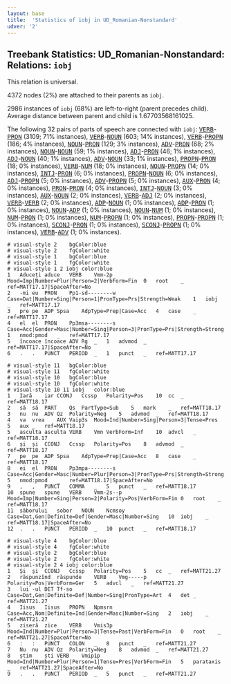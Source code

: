 ```yaml
---
layout: base
title:  'Statistics of iobj in UD_Romanian-Nonstandard'
udver: '2'
---
```


## Treebank Statistics: UD_Romanian-Nonstandard: Relations: `iobj`

This relation is universal.

4372 nodes (2%) are attached to their parents as `iobj`.

2986 instances of `iobj` (68%) are left-to-right (parent precedes child).
Average distance between parent and child is 1.67703568161025.

The following 32 pairs of parts of speech are connected with `iobj`: <tt><a href="ro_nonstandard-pos-VERB.html">VERB</a></tt>-<tt><a href="ro_nonstandard-pos-PRON.html">PRON</a></tt> (3109; 71% instances), <tt><a href="ro_nonstandard-pos-VERB.html">VERB</a></tt>-<tt><a href="ro_nonstandard-pos-NOUN.html">NOUN</a></tt> (603; 14% instances), <tt><a href="ro_nonstandard-pos-VERB.html">VERB</a></tt>-<tt><a href="ro_nonstandard-pos-PROPN.html">PROPN</a></tt> (186; 4% instances), <tt><a href="ro_nonstandard-pos-NOUN.html">NOUN</a></tt>-<tt><a href="ro_nonstandard-pos-PRON.html">PRON</a></tt> (129; 3% instances), <tt><a href="ro_nonstandard-pos-ADV.html">ADV</a></tt>-<tt><a href="ro_nonstandard-pos-PRON.html">PRON</a></tt> (68; 2% instances), <tt><a href="ro_nonstandard-pos-NOUN.html">NOUN</a></tt>-<tt><a href="ro_nonstandard-pos-NOUN.html">NOUN</a></tt> (59; 1% instances), <tt><a href="ro_nonstandard-pos-ADJ.html">ADJ</a></tt>-<tt><a href="ro_nonstandard-pos-PRON.html">PRON</a></tt> (46; 1% instances), <tt><a href="ro_nonstandard-pos-ADJ.html">ADJ</a></tt>-<tt><a href="ro_nonstandard-pos-NOUN.html">NOUN</a></tt> (40; 1% instances), <tt><a href="ro_nonstandard-pos-ADV.html">ADV</a></tt>-<tt><a href="ro_nonstandard-pos-NOUN.html">NOUN</a></tt> (33; 1% instances), <tt><a href="ro_nonstandard-pos-PROPN.html">PROPN</a></tt>-<tt><a href="ro_nonstandard-pos-PRON.html">PRON</a></tt> (18; 0% instances), <tt><a href="ro_nonstandard-pos-VERB.html">VERB</a></tt>-<tt><a href="ro_nonstandard-pos-NUM.html">NUM</a></tt> (18; 0% instances), <tt><a href="ro_nonstandard-pos-NOUN.html">NOUN</a></tt>-<tt><a href="ro_nonstandard-pos-PROPN.html">PROPN</a></tt> (14; 0% instances), <tt><a href="ro_nonstandard-pos-INTJ.html">INTJ</a></tt>-<tt><a href="ro_nonstandard-pos-PRON.html">PRON</a></tt> (6; 0% instances), <tt><a href="ro_nonstandard-pos-PROPN.html">PROPN</a></tt>-<tt><a href="ro_nonstandard-pos-NOUN.html">NOUN</a></tt> (6; 0% instances), <tt><a href="ro_nonstandard-pos-ADJ.html">ADJ</a></tt>-<tt><a href="ro_nonstandard-pos-PROPN.html">PROPN</a></tt> (5; 0% instances), <tt><a href="ro_nonstandard-pos-ADV.html">ADV</a></tt>-<tt><a href="ro_nonstandard-pos-PROPN.html">PROPN</a></tt> (5; 0% instances), <tt><a href="ro_nonstandard-pos-AUX.html">AUX</a></tt>-<tt><a href="ro_nonstandard-pos-PRON.html">PRON</a></tt> (4; 0% instances), <tt><a href="ro_nonstandard-pos-PRON.html">PRON</a></tt>-<tt><a href="ro_nonstandard-pos-PRON.html">PRON</a></tt> (4; 0% instances), <tt><a href="ro_nonstandard-pos-INTJ.html">INTJ</a></tt>-<tt><a href="ro_nonstandard-pos-NOUN.html">NOUN</a></tt> (3; 0% instances), <tt><a href="ro_nonstandard-pos-AUX.html">AUX</a></tt>-<tt><a href="ro_nonstandard-pos-NOUN.html">NOUN</a></tt> (2; 0% instances), <tt><a href="ro_nonstandard-pos-VERB.html">VERB</a></tt>-<tt><a href="ro_nonstandard-pos-ADJ.html">ADJ</a></tt> (2; 0% instances), <tt><a href="ro_nonstandard-pos-VERB.html">VERB</a></tt>-<tt><a href="ro_nonstandard-pos-VERB.html">VERB</a></tt> (2; 0% instances), <tt><a href="ro_nonstandard-pos-ADP.html">ADP</a></tt>-<tt><a href="ro_nonstandard-pos-NOUN.html">NOUN</a></tt> (1; 0% instances), <tt><a href="ro_nonstandard-pos-ADP.html">ADP</a></tt>-<tt><a href="ro_nonstandard-pos-PRON.html">PRON</a></tt> (1; 0% instances), <tt><a href="ro_nonstandard-pos-NOUN.html">NOUN</a></tt>-<tt><a href="ro_nonstandard-pos-ADP.html">ADP</a></tt> (1; 0% instances), <tt><a href="ro_nonstandard-pos-NOUN.html">NOUN</a></tt>-<tt><a href="ro_nonstandard-pos-NUM.html">NUM</a></tt> (1; 0% instances), <tt><a href="ro_nonstandard-pos-NUM.html">NUM</a></tt>-<tt><a href="ro_nonstandard-pos-PRON.html">PRON</a></tt> (1; 0% instances), <tt><a href="ro_nonstandard-pos-NUM.html">NUM</a></tt>-<tt><a href="ro_nonstandard-pos-PROPN.html">PROPN</a></tt> (1; 0% instances), <tt><a href="ro_nonstandard-pos-PROPN.html">PROPN</a></tt>-<tt><a href="ro_nonstandard-pos-PROPN.html">PROPN</a></tt> (1; 0% instances), <tt><a href="ro_nonstandard-pos-SCONJ.html">SCONJ</a></tt>-<tt><a href="ro_nonstandard-pos-PRON.html">PRON</a></tt> (1; 0% instances), <tt><a href="ro_nonstandard-pos-SCONJ.html">SCONJ</a></tt>-<tt><a href="ro_nonstandard-pos-PROPN.html">PROPN</a></tt> (1; 0% instances), <tt><a href="ro_nonstandard-pos-VERB.html">VERB</a></tt>-<tt><a href="ro_nonstandard-pos-ADV.html">ADV</a></tt> (1; 0% instances).


~~~ conllu
# visual-style 2	bgColor:blue
# visual-style 2	fgColor:white
# visual-style 1	bgColor:blue
# visual-style 1	fgColor:white
# visual-style 1 2 iobj	color:blue
1	Aduceți	aduce	VERB	Vmm-2p	Mood=Imp|Number=Plur|Person=2|VerbForm=Fin	0	root	_	ref=MATT17.17|SpaceAfter=No
2	-mi	eu	PRON	Pp1-sd--------w	Case=Dat|Number=Sing|Person=1|PronType=Prs|Strength=Weak	1	iobj	_	ref=MATT17.17
3	pre	pe	ADP	Spsa	AdpType=Prep|Case=Acc	4	case	_	ref=MATT17.17
4	el	el	PRON	Pp3msa--------s	Case=Acc|Gender=Masc|Number=Sing|Person=3|PronType=Prs|Strength=Strong	1	nmod:pmod	_	ref=MATT17.17
5	încoace	încoace	ADV	Rg	_	1	advmod	_	ref=MATT17.17|SpaceAfter=No
6	.	.	PUNCT	PERIOD	_	1	punct	_	ref=MATT17.17

~~~


~~~ conllu
# visual-style 11	bgColor:blue
# visual-style 11	fgColor:white
# visual-style 10	bgColor:blue
# visual-style 10	fgColor:white
# visual-style 10 11 iobj	color:blue
1	Iară	iar	CCONJ	Ccssp	Polarity=Pos	10	cc	_	ref=MATT18.17
2	să	să	PART	Qs	PartType=Sub	5	mark	_	ref=MATT18.17
3	nu	nu	ADV	Qz	Polarity=Neg	5	advmod	_	ref=MATT18.17
4	va	vrea	AUX	Vaip3s	Mood=Ind|Number=Sing|Person=3|Tense=Pres	5	aux	_	ref=MATT18.17
5	asculta	asculta	VERB	Vmn	VerbForm=Inf	10	advcl	_	ref=MATT18.17
6	și	și	CCONJ	Ccssp	Polarity=Pos	8	advmod	_	ref=MATT18.17
7	pe	pe	ADP	Spsa	AdpType=Prep|Case=Acc	8	case	_	ref=MATT18.17
8	ei	el	PRON	Pp3mpa--------s	Case=Acc|Gender=Masc|Number=Plur|Person=3|PronType=Prs|Strength=Strong	5	nmod:pmod	_	ref=MATT18.17|SpaceAfter=No
9	,	,	PUNCT	COMMA	_	5	punct	_	ref=MATT18.17
10	spune	spune	VERB	Vmm-2s--p	Mood=Imp|Number=Sing|Person=2|Polarity=Pos|VerbForm=Fin	0	root	_	ref=MATT18.17
11	săborului	sobor	NOUN	Ncmsoy	Case=Dat,Gen|Definite=Def|Gender=Masc|Number=Sing	10	iobj	_	ref=MATT18.17|SpaceAfter=No
12	.	.	PUNCT	PERIOD	_	10	punct	_	ref=MATT18.17

~~~


~~~ conllu
# visual-style 4	bgColor:blue
# visual-style 4	fgColor:white
# visual-style 2	bgColor:blue
# visual-style 2	fgColor:white
# visual-style 2 4 iobj	color:blue
1	Și	și	CCONJ	Ccssp	Polarity=Pos	5	cc	_	ref=MATT21.27
2	răspunzînd	răspunde	VERB	Vmg-----p	Polarity=Pos|VerbForm=Ger	5	advcl	_	ref=MATT21.27
3	lui	-ul	DET	Tf-so	Case=Dat,Gen|Definite=Def|Number=Sing|PronType=Art	4	det	_	ref=MATT21.27
4	Iisus	Iisus	PROPN	Npmsrn	Case=Acc,Nom|Definite=Ind|Gender=Masc|Number=Sing	2	iobj	_	ref=MATT21.27
5	ziseră	zice	VERB	Vmis3p	Mood=Ind|Number=Plur|Person=3|Tense=Past|VerbForm=Fin	0	root	_	ref=MATT21.27|SpaceAfter=No
6	:	:	PUNCT	COLON	_	8	punct	_	ref=MATT21.27
7	Nu	nu	ADV	Qz	Polarity=Neg	8	advmod	_	ref=MATT21.27
8	știm	ști	VERB	Vmip1p	Mood=Ind|Number=Plur|Person=1|Tense=Pres|VerbForm=Fin	5	parataxis	_	ref=MATT21.27|SpaceAfter=No
9	.	.	PUNCT	PERIOD	_	5	punct	_	ref=MATT21.27

~~~


